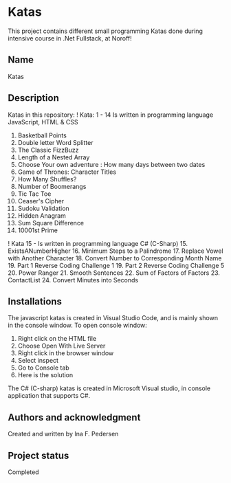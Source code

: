 # Katas
This project contains different small programming Katas done during intensive course in .Net Fullstack, at Noroff!

## Name
Katas 

## Description
Katas in this repository:
! Kata: 1 - 14 Is written in programming language JavaScript, HTML & CSS
1. Basketball Points
2. Double letter Word Splitter
3. The Classic FizzBuzz
4. Length of a Nested Array
5. Choose Your own adventure : How many days between two dates
6. Game of Thrones: Character Titles
7. How Many Shuffles?
8. Number of Boomerangs
9. Tic Tac Toe
10. Ceaser's Cipher
11. Sudoku Validation
12. Hidden Anagram
13. Sum Square Difference
14. 10001st Prime


! Kata 15 -   Is written in programming language C# (C-Sharp)
15. ExistsANumberHigher
16. Minimum Steps to a Palindrome
17. Replace Vowel with Another Character
18. Convert Number to Corresponding Month Name
19. Part 1 Reverse Coding Challenge 1
19. Part 2 Reverse Coding Challenge 5
20. Power Ranger
21. Smooth Sentences
22. Sum of Factors of Factors
23. ContactList
24. Convert Minutes into Seconds

## Installations
The javascript katas is created in Visual Studio Code, and is mainly shown in the console window.
To open console window:
1. Right click on the HTML file
2. Choose Open With Live Server
3. Right click in the browser window
4. Select inspect
5. Go to Console tab
6. Here is the solution

The C# (C-sharp) katas is created in Microsoft Visual studio, in console application that supports C#.


## Authors and acknowledgment
Created and written by Ina F. Pedersen


## Project status
Completed
